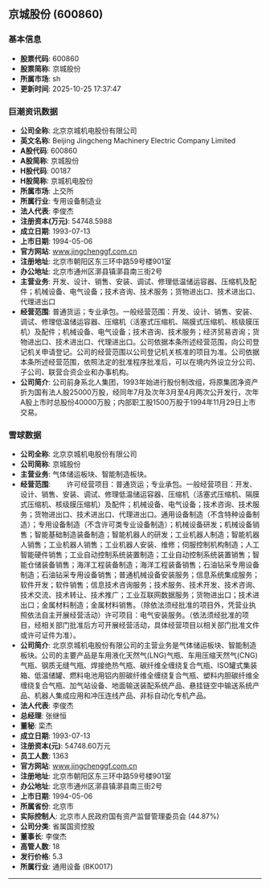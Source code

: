 ## 京城股份 (600860)

### 基本信息

- **股票代码**: 600860
- **股票简称**: 京城股份
- **所属市场**: sh
- **更新时间**: 2025-10-25 17:37:47

### 巨潮资讯数据

- **公司全称**: 北京京城机电股份有限公司
- **英文名称**: Beijing Jingcheng Machinery Electric Company Limited
- **A股代码**: 600860
- **A股简称**: 京城股份
- **H股代码**: 00187
- **H股简称**: 京城机电股份
- **所属市场**: 上交所
- **所属行业**: 专用设备制造业
- **法人代表**: 李俊杰
- **注册资本(万元)**: 54748.5988
- **成立日期**: 1993-07-13
- **上市日期**: 1994-05-06
- **官方网站**: www.jingchenggf.com.cn
- **注册地址**: 北京市朝阳区东三环中路59号楼901室
- **办公地址**: 北京市通州区漷县镇漷县南三街2号
- **主营业务**: 开发、设计、销售、安装、调试、修理低温储运容器、压缩机及配件；机械设备、电气设备；技术咨询、技术服务；货物进出口、技术进出口、代理进出口
- **经营范围**: 普通货运；专业承包。一般经营范围：开发、设计、销售、安装、调试、修理低温储运容器、压缩机（活塞式压缩机、隔膜式压缩机、核级膜压机）及配件；机械设备、电气设备；技术咨询、技术服务；经济贸易咨询；货物进出口、技术进出口、代理进出口。公司依据本条所述经营范围，向公司登记机关申请登记。公司的经营范围以公司登记机关核准的项目为准。公司依据本条所述经营范围，依照法定的批准程序批准后，可以在境内外设立分公司、子公司、联营合资企业和办事机构。
- **公司简介**: 公司前身系北人集团，1993年始进行股份制改组，将原集团净资产折为国有法人股25000万股，经同年7月及次年3月至4月两次公开发行，次年A股上市时总股份40000万股；内部职工股1500万股于1994年11月29日上市交易。

### 雪球数据

- **公司全称**: 北京京城机电股份有限公司
- **公司简称**: 京城股份
- **主营业务**: 气体储运板块、智能制造板块。
- **经营范围**: 　　许可经营项目：普通货运；专业承包。一般经营项目：开发、设计、销售、安装、调试、修理低温储运容器、压缩机（活塞式压缩机、隔膜式压缩机、核级膜压缩机）及配件；机械设备、电气设备；技术咨询、技术服务；货物进出口、技术进出口、代理进出口。通用设备制造（不含特种设备制造）；专用设备制造（不含许可类专业设备制造）；机械设备研发；机械设备销售；智能基础制造装备制造；智能机器人的研发；工业机器人制造；智能机器人销售；工业机器人销售；工业机器人安装、维修；伺服控制机构制造；人工智能硬件销售；工业自动控制系统装置制造；工业自动控制系统装置销售；智能仓储装备销售；海洋工程装备制造；海洋工程装备销售；石油钻采专用设备制造；石油钻采专用设备销售；普通机械设备安装服务；信息系统集成服务；软件开发；软件销售；信息技术咨询服务；技术服务、技术开发、技术咨询、技术交流、技术转让、技术推广；工业互联网数据服务；货物进出口；技术进出口；金属材料制造；金属材料销售。（除依法须经批准的项目外，凭营业执照依法自主开展经营活动）许可项目：电气安装服务。（依法须经批准的项目，经相关部门批准后方可开展经营活动，具体经营项目以相关部门批准文件或许可证件为准）。
- **公司简介**: 北京京城机电股份有限公司的主营业务是气体储运板块、智能制造板块。公司的主要产品是车用液化天然气(LNG)气瓶、车用压缩天然气(CNG)气瓶、钢质无缝气瓶、焊接绝热气瓶、碳纤维全缠绕复合气瓶、ISO罐式集装箱、低温储罐、燃料电池用铝内胆碳纤维全缠绕复合气瓶、塑料内胆碳纤维全缠绕复合气瓶、加气站设备、地面输送装配系统产品、悬挂链空中输送系统产品、机器人集成应用和冲压连线产品、非标自动化专机产品。
- **法人代表**: 李俊杰
- **总经理**: 张继恒
- **董秘**: 栾杰
- **成立日期**: 1993-07-13
- **注册资本(元)**: 54748.60万元
- **员工人数**: 1363
- **官方网站**: www.jingchenggf.com.cn
- **注册地址**: 北京市朝阳区东三环中路59号楼901室
- **办公地址**: 北京市通州区漷县镇漷县南三街2号
- **上市日期**: 1994-05-06
- **所属省份**: 北京市
- **实际控制人**: 北京市人民政府国有资产监督管理委员会 (44.87%)
- **公司分类**: 省属国资控股
- **董事长**: 李俊杰
- **高管人数**: 18
- **发行价格**: 5.3
- **所属行业**: 通用设备 (BK0017)

---
